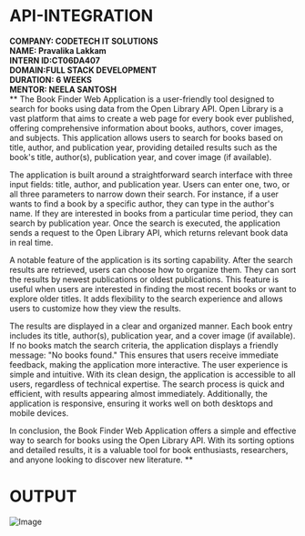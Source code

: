 # API-INTEGRATION
__COMPANY: CODETECH IT SOLUTIONS  
NAME: Pravalika Lakkam  
INTERN ID:CT06DA407  
DOMAIN:FULL STACK DEVELOPMENT  
DURATION: 6 WEEKS  
MENTOR: NEELA SANTOSH__  
** The Book Finder Web Application is a user-friendly tool designed to search for books using data from the Open Library API. Open Library is a vast platform that aims to create a web page for every book ever published, offering comprehensive information about books, authors, cover images, and subjects. This application allows users to search for books based on title, author, and publication year, providing detailed results such as the book's title, author(s), publication year, and cover image (if available).  

The application is built around a straightforward search interface with three input fields: title, author, and publication year. Users can enter one, two, or all three parameters to narrow down their search. For instance, if a user wants to find a book by a specific author, they can type in the author's name. If they are interested in books from a particular time period, they can search by publication year. Once the search is executed, the application sends a request to the Open Library API, which returns relevant book data in real time.  

A notable feature of the application is its sorting capability. After the search results are retrieved, users can choose how to organize them. They can sort the results by newest publications or oldest publications. This feature is useful when users are interested in finding the most recent books or want to explore older titles. It adds flexibility to the search experience and allows users to customize how they view the results.  

The results are displayed in a clear and organized manner. Each book entry includes its title, author(s), publication year, and a cover image (if available). If no books match the search criteria, the application displays a friendly message: "No books found." This ensures that users receive immediate feedback, making the application more interactive.
The user experience is simple and intuitive. With its clean design, the application is accessible to all users, regardless of technical expertise. The search process is quick and efficient, with results appearing almost immediately. Additionally, the application is responsive, ensuring it works well on both desktops and mobile devices.  

In conclusion, the Book Finder Web Application offers a simple and effective way to search for books using the Open Library API. With its sorting options and detailed results, it is a valuable tool for book enthusiasts, researchers, and anyone looking to discover new literature. **

# OUTPUT




![Image](https://github.com/user-attachments/assets/b0f9174e-e953-4bb0-bbcb-0ac6890f8bdc)
